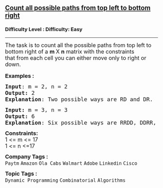 <h2><a href="https://www.geeksforgeeks.org/problems/count-all-possible-paths-from-top-left-to-bottom-right3011/1?page=4&category=Dynamic%20Programming&sortBy=submissions">Count all possible paths from top left to bottom right</a></h2><h3>Difficulty Level : Difficulty: Easy</h3><hr><div class="problems_problem_content__Xm_eO"><p><span style="font-size: 18px;">The task&nbsp;is to count all the possible paths from top left to bottom right of a <strong>m&nbsp;</strong>X&nbsp;<strong>n</strong> matrix with the constraints that&nbsp;from each cell you can either move only to right or down.</span><br><br><span style="font-size: 18px;"><strong>Examples :</strong></span></p>
<pre><span style="font-size: 18px;"><strong>Input</strong>: m = 2, n = 2
<strong>Output:</strong>&nbsp;2&nbsp;
<strong>Explanation</strong>: Two possible ways are RD and DR.  </span>
</pre>
<pre><span style="font-size: 18px;"><strong>Input: </strong>m = 3, n = 3
<strong>Output:&nbsp;</strong>6
<strong>Explanation</strong>: Six possible ways are RRDD, DDRR, RDDR, DRRD, RDRD, DRDR. </span>
</pre>
<p><span style="font-size: 18px;"><strong>Constraints:</strong><br>1 &lt;= m &lt;= 17<br>1 &lt;= n &lt;=17</span></p></div><p><span style=font-size:18px><strong>Company Tags : </strong><br><code>Paytm</code>&nbsp;<code>Amazon</code>&nbsp;<code>Ola Cabs</code>&nbsp;<code>Walmart</code>&nbsp;<code>Adobe</code>&nbsp;<code>Linkedin</code>&nbsp;<code>Cisco</code>&nbsp;<br><p><span style=font-size:18px><strong>Topic Tags : </strong><br><code>Dynamic Programming</code>&nbsp;<code>Combinatorial</code>&nbsp;<code>Algorithms</code>&nbsp;